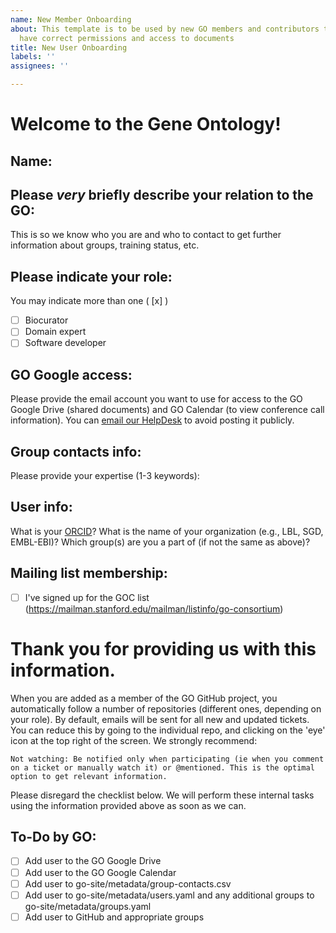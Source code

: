 ```yaml
---
name: New Member Onboarding
about: This template is to be used by new GO members and contributors to ensure they
  have correct permissions and access to documents
title: New User Onboarding
labels: ''
assignees: ''

---
```


# Welcome to the Gene Ontology!

## Name: 

## Please *very* briefly describe your relation to the GO:
This is so we know who you are and who to contact to get further information about groups, training status, etc.

## Please indicate your role:
You may indicate more than one ( [x] )

- [ ] Biocurator
- [ ] Domain expert
- [ ] Software developer

## GO Google access:
Please provide the email account you want to use for access to the GO Google Drive (shared documents) and GO Calendar (to view conference call information). You can [email our HelpDesk](mailto:help@geneontology.org) to avoid posting it publicly.

## Group contacts info:
Please provide your expertise (1-3 keywords):

## User info:
What is your [ORCID](https://orcid.org/register)?
What is the name of your organization (e.g., LBL, SGD, EMBL-EBI)? 
Which group(s) are you a part of (if not the same as above)?

## Mailing list membership:
- [ ] I've signed up for the GOC list (https://mailman.stanford.edu/mailman/listinfo/go-consortium)

# Thank you for providing us with this information. 
When you are added as a member of the GO GitHub project, you automatically follow a number of repositories (different ones, depending on your role). By default, emails will be sent for all new and updated tickets. You can reduce this by going to the individual repo, and clicking on the 'eye' icon at the top right of the screen. We strongly recommend:

    Not watching: Be notified only when participating (ie when you comment on a ticket or manually watch it) or @mentioned. This is the optimal option to get relevant information. 


Please disregard the checklist below.  We will perform these internal tasks using the information provided above as soon as we can.

## To-Do by GO:
- [ ] Add user to the GO Google Drive
- [ ] Add user to the GO Google Calendar
- [ ] Add user to go-site/metadata/group-contacts.csv
- [ ] Add user to go-site/metadata/users.yaml and any additional groups to go-site/metadata/groups.yaml
- [ ] Add user to GitHub and appropriate groups
